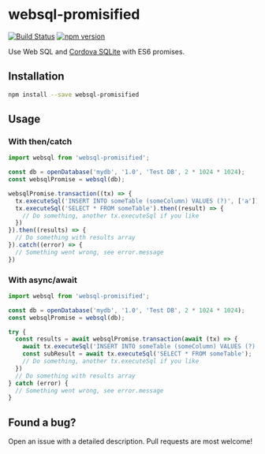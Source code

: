 # websql-promisified

[![Build Status](https://travis-ci.org/oskarer/websql-promisified.svg?branch=master)](https://travis-ci.org/oskarer/websql-promisified)
[![npm version](https://badge.fury.io/js/websql-promisified.svg)](https://badge.fury.io/js/websql-promisified)

Use Web SQL and
[Cordova SQLite](https://github.com/litehelpers/Cordova-sqlite-storage) with
ES6 promises.

## Installation
```bash
npm install --save websql-promisified
```

## Usage
### With then/catch

```javascript
import websql from 'websql-promisified';

const db = openDatabase('mydb', '1.0', 'Test DB', 2 * 1024 * 1024);
const websqlPromise = websql(db);

websqlPromise.transaction((tx) => {
  tx.executeSql('INSERT INTO someTable (someColumn) VALUES (?)', ['a']);
  tx.executeSql('SELECT * FROM someTable').then((result) => {
    // Do something, another tx.executeSql if you like
  })
}).then((results) => {
  // Do something with results array
}).catch((error) => {
  // Something went wrong, see error.message
})
```

### With async/await

```javascript
import websql from 'websql-promisified';

const db = openDatabase('mydb', '1.0', 'Test DB', 2 * 1024 * 1024);
const websqlPromise = websql(db);

try {
  const results = await websqlPromise.transaction(await (tx) => {
    await tx.executeSql('INSERT INTO someTable (someColumn) VALUES (?)', ['a']);
    const subResult = await tx.executeSql('SELECT * FROM someTable');
    // Do something, another tx.executeSql if you like
  })
  // Do something with results array
} catch (error) {
  // Something went wrong, see error.message
}
```

## Found a bug?
Open an issue with a detailed description. Pull requests are most welcome!
